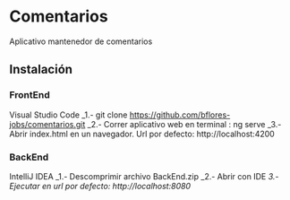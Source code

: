 # Comentarios

Aplicativo mantenedor de comentarios


## Instalación

### FrontEnd

Visual Studio Code
_1.- git clone https://github.com/bflores-jobs/comentarios.git
_2.- Correr aplicativo web en terminal : ng serve
_3.- Abrir index.html en un navegador.
Url por defecto: http://localhost:4200

### BackEnd

IntelliJ IDEA
_1.- Descomprimir archivo BackEnd.zip
_2.- Abrir con IDE
_3.- Ejecutar en url por defecto: http://localhost:8080_

